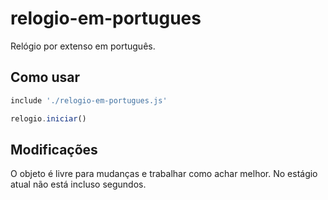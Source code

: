 # relogio-em-portugues

Relógio por extenso em português.

## Como usar

```js
include './relogio-em-portugues.js'

relogio.iniciar()
```

## Modificações

O objeto é livre para mudanças e trabalhar como achar melhor. No estágio atual não está incluso segundos.
